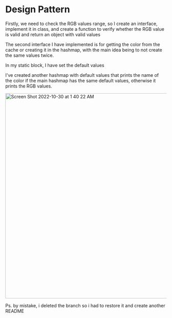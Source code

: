 
# Design Pattern
    
Firstly, we need to check the RGB values range, so I create an interface, implement it in class, and create a function to verify whether the RGB value is valid and return an object with valid values

The second interface I have implemented is for getting the color from the cache or creating it in the hashmap, with the main idea being to not create the same values twice. 

In my static block, I have set the default values 

I've created another hashmap with default values that prints the name of the color if the main hashmap has the same default values, otherwise it prints the RGB values.


<img width="641" alt="Screen Shot 2022-10-30 at 1 40 22 AM" src="https://user-images.githubusercontent.com/53263252/198874348-a5219327-3698-43b5-98f0-92cdab7c9ac5.png">


Ps. by mistake, i deleted the branch so i had to restore it and create another README













